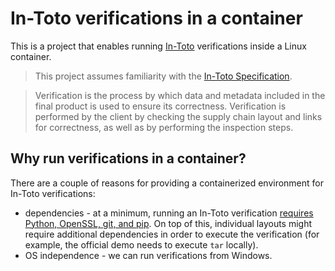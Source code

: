 # In-Toto verifications in a container

This is a project that enables running [In-Toto][in-toto] verifications inside a Linux container.

> This project assumes familiarity with the [In-Toto Specification][in-toto-spec].

> Verification is the process by which data and metadata included in the final product is used to ensure its correctness. Verification is performed by the client by checking the supply chain layout and links for correctness, as well as by performing the inspection steps.

## Why run verifications in a container?

There are a couple of reasons for providing a containerized environment for In-Toto verifications:

- dependencies - at a minimum, running an In-Toto verification [requires Python, OpenSSL, git, and pip][deps]. On top of this, individual layouts might require additional dependencies in order to execute the verification (for example, the official demo needs to execute `tar` locally).
- OS independence - we can run verifications from Windows.

[in-toto]: https://github.com/in-toto/in-toto
[in-toto-spec]: https://github.com/in-toto/docs/blob/master/in-toto-spec.md
[deps]: https://github.com/in-toto/in-toto#install-dependencies